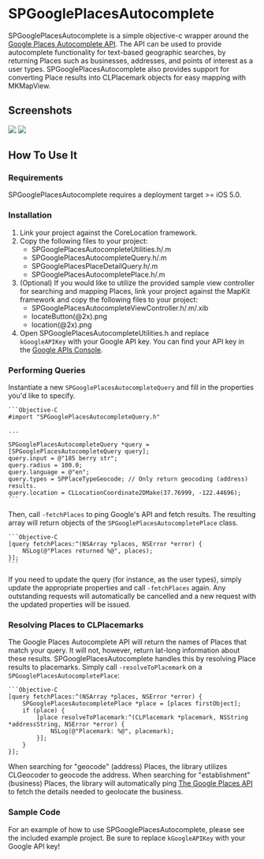 SPGooglePlacesAutocomplete
===============

SPGooglePlacesAutocomplete is a simple objective-c wrapper around the [Google Places Autocomplete API](https://developers.google.com/places/documentation/autocomplete). The API can be used to provide autocomplete functionality for text-based geographic searches, by returning Places such as businesses, addresses, and points of interest as a user types. SPGooglePlacesAutocomplete also provides support for converting Place results into CLPlacemark objects for easy mapping with MKMapView. 

Screenshots
----
![](http://i.imgur.com/pTxgV.png)
![](http://i.imgur.com/cVcE7.png)


How To Use It
-------------

### Requirements
SPGooglePlacesAutocomplete requires a deployment target >= iOS 5.0.

### Installation
1. Link your project against the CoreLocation framework.
2. Copy the following files to your project:
	* SPGooglePlacesAutocompleteUtilities.h/.m
	* SPGooglePlacesAutocompleteQuery.h/.m
	* SPGooglePlacesPlaceDetailQuery.h/.m
	* SPGooglePlacesAutocompletePlace.h/.m
3. (Optional) If you would like to utilize the provided sample view controller for searching and mapping Places, link your project against the MapKit framework and copy the following files to your project:
    * SPGooglePlacesAutocompleteViewController.h/.m/.xib
    * locateButton(@2x).png
    * location(@2x).png
4. Open SPGooglePlacesAutocompleteUtilities.h and replace `kGoogleAPIKey` with your Google API key. You can find your API key in the [Google APIs Console](https://code.google.com/apis/console).

### Performing Queries

Instantiate a new `SPGooglePlacesAutocompleteQuery` and fill in the properties you'd like to specify.

	```Objective-C
    #import "SPGooglePlacesAutocompleteQuery.h"

    ...
    
    SPGooglePlacesAutocompleteQuery *query = [SPGooglePlacesAutocompleteQuery query];
    query.input = @"185 berry str";
    query.radius = 100.0;
    query.language = @"en";
    query.types = SPPlaceTypeGeocode; // Only return geocoding (address) results.
    query.location = CLLocationCoordinate2DMake(37.76999, -122.44696);
    ```
    
Then, call `-fetchPlaces` to ping Google's API and fetch results. The resulting array will return objects of the `SPGooglePlacesAutocompletePlace` class.
	
	```Objective-C
	[query fetchPlaces:^(NSArray *places, NSError *error) {
        NSLog(@"Places returned %@", places);
    }];
    ```
    
If you need to update the query (for instance, as the user types), simply update the appropriate properties and call `-fetchPlaces` again. Any outstanding requests will automatically be cancelled and a new request with the updated properties will be issued.

### Resolving Places to CLPlacemarks

The Google Places Autocomplete API will return the names of Places that match your query. It will not, however, return lat-long information about these results. SPGooglePlacesAutocomplete handles this by resolving Place results to placemarks. Simply call `-resolveToPlacemark` on a `SPGooglePlacesAutocompletePlace`:

	```Objective-C
	[query fetchPlaces:^(NSArray *places, NSError *error) {
        SPGooglePlacesAutocompletePlace *place = [places firstObject];
        if (place) {
	    	[place resolveToPlacemark:^(CLPlacemark *placemark, NSString *addressString, NSError *error) {
				NSLog(@"Placemark: %@", placemark);
	    	}];
	    }
    }];

When searching for "geocode" (address) Places, the library utilizes CLGeocoder to geocode the address. When searching for "establishment" (business) Places, the library will automatically ping [The Google Places API](https://developers.google.com/places/documentation/#PlaceDetailsRequests) to fetch the details needed to geolocate the business.

### Sample Code

For an example of how to use SPGooglePlacesAutocomplete, please see the included example project. Be sure to replace `kGoogleAPIKey` with your Google API key! 

